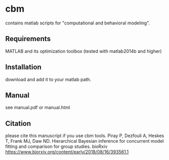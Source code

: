 # cbm
contains matlab scripts for "computational and behavioral modeling".

## Requirements
MATLAB and its optimization toolbox
(tested with matlab2014b and higher)

## Installation
download and add it to your matlab path.

## Manual
see manual.pdf or manual.html

## Citation
please cite this manuscript if you use cbm tools.
Piray P, Dezfouli A, Heskes T, Frank MJ, Daw ND. 
Hierarchical Bayesian inference for concurrent model fitting and comparison for group studies. bioRxiv 
https://www.biorxiv.org/content/early/2018/08/16/393561.1

